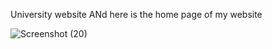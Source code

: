 University website
ANd here is the home page of my website

![Screenshot (20)](https://user-images.githubusercontent.com/78437156/126290891-7c4f1421-6994-416f-8468-93ce93785541.png)
